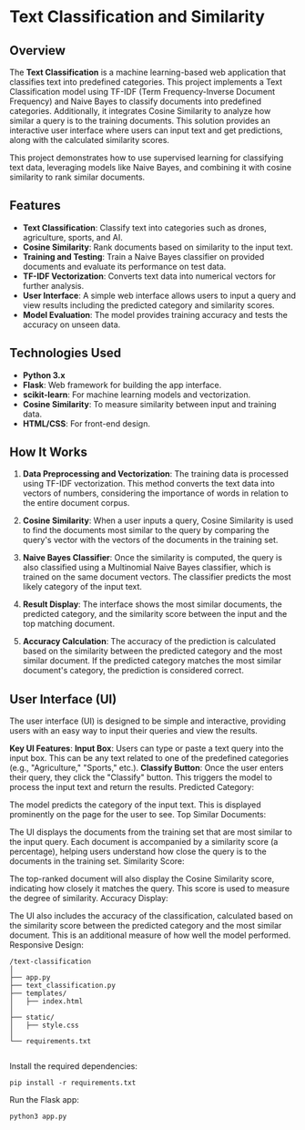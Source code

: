 # Text Classification and Similarity 

## Overview
The **Text Classification** is a machine learning-based web application that classifies text into predefined categories.  This project implements a Text Classification model using TF-IDF (Term Frequency-Inverse Document Frequency) and Naive Bayes to classify documents into predefined categories. Additionally, it integrates Cosine Similarity to analyze how similar a query is to the training documents. This solution provides an interactive user interface where users can input text and get predictions, along with the calculated similarity scores.

This project demonstrates how to use supervised learning for classifying text data, leveraging models like Naive Bayes, and combining it with cosine similarity to rank similar documents.

## Features
- **Text Classification**: Classify text into categories such as drones, agriculture, sports, and AI.
- **Cosine Similarity**: Rank documents based on similarity to the input text.
- **Training and Testing**: Train a Naive Bayes classifier on provided documents and evaluate its performance on test data.
- **TF-IDF Vectorization**: Converts text data into numerical vectors for further analysis.
- **User Interface**: A simple web interface allows users to input a query and view results including the predicted category and similarity scores.
- **Model Evaluation**: The model provides training accuracy and tests the accuracy on unseen data.

## Technologies Used
- **Python 3.x**
- **Flask**: Web framework for building the app interface.
- **scikit-learn**: For machine learning models and vectorization.
- **Cosine Similarity**: To measure similarity between input and training data.
- **HTML/CSS**: For front-end design.

## How It Works
1. **Data Preprocessing and Vectorization**:
The training data is processed using TF-IDF vectorization. This method converts the text data into vectors of numbers, considering the importance of words in relation to the entire document corpus.

2. **Cosine Similarity**:
When a user inputs a query, Cosine Similarity is used to find the documents most similar to the query by comparing the query's vector with the vectors of the documents in the training set.

3. **Naive Bayes Classifier**:
Once the similarity is computed, the query is also classified using a Multinomial Naive Bayes classifier, which is trained on the same document vectors. The classifier predicts the most likely category of the input text.

4. **Result Display**:
The interface shows the most similar documents, the predicted category, and the similarity score between the input and the top matching document.

5. **Accuracy Calculation**:
The accuracy of the prediction is calculated based on the similarity between the predicted category and the most similar document. If the predicted category matches the most similar document's category, the prediction is considered correct.

## User Interface (UI)
The user interface (UI) is designed to be simple and interactive, providing users with an easy way to input their queries and view the results.

**Key UI Features**:
**Input Box**:
Users can type or paste a text query into the input box. This can be any text related to one of the predefined categories (e.g., "Agriculture," "Sports," etc.).
**Classify Button**:
Once the user enters their query, they click the "Classify" button. This triggers the model to process the input text and return the results.
Predicted Category:

The model predicts the category of the input text. This is displayed prominently on the page for the user to see.
Top Similar Documents:

The UI displays the documents from the training set that are most similar to the input query. Each document is accompanied by a similarity score (a percentage), helping users understand how close the query is to the documents in the training set.
Similarity Score:

The top-ranked document will also display the Cosine Similarity score, indicating how closely it matches the query. This score is used to measure the degree of similarity.
Accuracy Display:

The UI also includes the accuracy of the classification, calculated based on the similarity score between the predicted category and the most similar document. This is an additional measure of how well the model performed.
Responsive Design:

```
/text-classification
│
├── app.py                
├── text_classification.py 
├── templates/             
│   ├── index.html        
│
├── static/              
│   ├── style.css         
│
└── requirements.txt     


```

Install the required dependencies:
```
pip install -r requirements.txt

```
Run the Flask app:
```
python3 app.py
```
